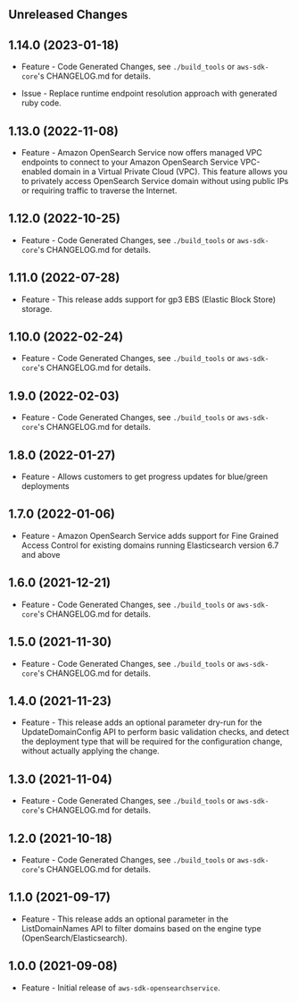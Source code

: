 Unreleased Changes
------------------

1.14.0 (2023-01-18)
------------------

* Feature - Code Generated Changes, see `./build_tools` or `aws-sdk-core`'s CHANGELOG.md for details.

* Issue - Replace runtime endpoint resolution approach with generated ruby code.

1.13.0 (2022-11-08)
------------------

* Feature - Amazon OpenSearch Service now offers managed VPC endpoints to connect to your Amazon OpenSearch Service VPC-enabled domain in a Virtual Private Cloud (VPC). This feature allows you to privately access OpenSearch Service domain without using public IPs or requiring traffic to traverse the Internet.

1.12.0 (2022-10-25)
------------------

* Feature - Code Generated Changes, see `./build_tools` or `aws-sdk-core`'s CHANGELOG.md for details.

1.11.0 (2022-07-28)
------------------

* Feature - This release adds support for gp3 EBS (Elastic Block Store) storage.

1.10.0 (2022-02-24)
------------------

* Feature - Code Generated Changes, see `./build_tools` or `aws-sdk-core`'s CHANGELOG.md for details.

1.9.0 (2022-02-03)
------------------

* Feature - Code Generated Changes, see `./build_tools` or `aws-sdk-core`'s CHANGELOG.md for details.

1.8.0 (2022-01-27)
------------------

* Feature - Allows customers to get progress updates for blue/green deployments

1.7.0 (2022-01-06)
------------------

* Feature - Amazon OpenSearch Service adds support for Fine Grained Access Control for existing domains running Elasticsearch version 6.7 and above

1.6.0 (2021-12-21)
------------------

* Feature - Code Generated Changes, see `./build_tools` or `aws-sdk-core`'s CHANGELOG.md for details.

1.5.0 (2021-11-30)
------------------

* Feature - Code Generated Changes, see `./build_tools` or `aws-sdk-core`'s CHANGELOG.md for details.

1.4.0 (2021-11-23)
------------------

* Feature - This release adds an optional parameter dry-run for the UpdateDomainConfig API to perform basic validation checks, and detect the deployment type that will be required for the configuration change, without actually applying the change.

1.3.0 (2021-11-04)
------------------

* Feature - Code Generated Changes, see `./build_tools` or `aws-sdk-core`'s CHANGELOG.md for details.

1.2.0 (2021-10-18)
------------------

* Feature - Code Generated Changes, see `./build_tools` or `aws-sdk-core`'s CHANGELOG.md for details.

1.1.0 (2021-09-17)
------------------

* Feature - This release adds an optional parameter in the ListDomainNames API to filter domains based on the engine type (OpenSearch/Elasticsearch).

1.0.0 (2021-09-08)
------------------

* Feature - Initial release of `aws-sdk-opensearchservice`.

